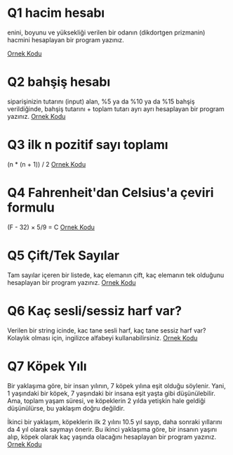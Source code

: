 # Q1 hacim hesabı
enini, boyunu ve yüksekliği verilen bir odanın (dikdortgen prizmanin) hacmini hesaplayan bir program yazınız.

[Ornek Kodu](quest_one.py)

# Q2 bahşiş hesabı
siparişinizin tutarını (input) alan, %5 ya da %10 ya da %15 bahşiş verildiğinde, bahşiş tutarını + toplam tutarı ayrı ayrı hesaplayan bir program yazınız.
[Ornek Kodu](quest_two.py)

# Q3 ilk n pozitif sayı toplamı
(n * (n + 1)) / 2
[Ornek Kodu](quest_three.py)

# Q4 Fahrenheit'dan Celsius'a çeviri formulu
(F - 32) × 5/9 = C
[Ornek Kodu](quest_four.py)

# Q5 Çift/Tek Sayılar
Tam sayılar içeren bir listede, kaç elemanın çift, kaç elemanın tek olduğunu hesaplayan bir program yazınız.
[Ornek Kodu](quest_five.py)

# Q6 Kaç sesli/sessiz harf var?
Verilen bir string icinde, kac tane sesli harf, kaç tane sessiz harf var?
Kolaylık olması için, ingilizce alfabeyi kullanabilirsiniz.
[Ornek Kodu](quest_six.py)

# Q7 Köpek Yılı
Bir yaklaşıma göre, bir insan yılının, 7 köpek yılına eşit olduğu söylenir.
Yani, 1 yaşındaki bir köpek, 7 yaşındaki bir insana eşit yaşta gibi düşünülebilir.
Ama, toplam yaşam süresi, ve köpeklerin 2 yılda yetişkin hale geldiği düşünülürse, bu yaklaşım doğru değildir.

İkinci bir yaklaşım, köpeklerin ilk 2 yılını 10.5 yıl sayıp, daha sonraki yıllarını da 4 yıl olarak saymayı önerir.
Bu ikinci yaklaşıma göre, bir insanın yaşını alıp, köpek olarak kaç yaşında olacağını hesaplayan bir program yazınız.
[Ornek Kodu](quest_seven.py)
